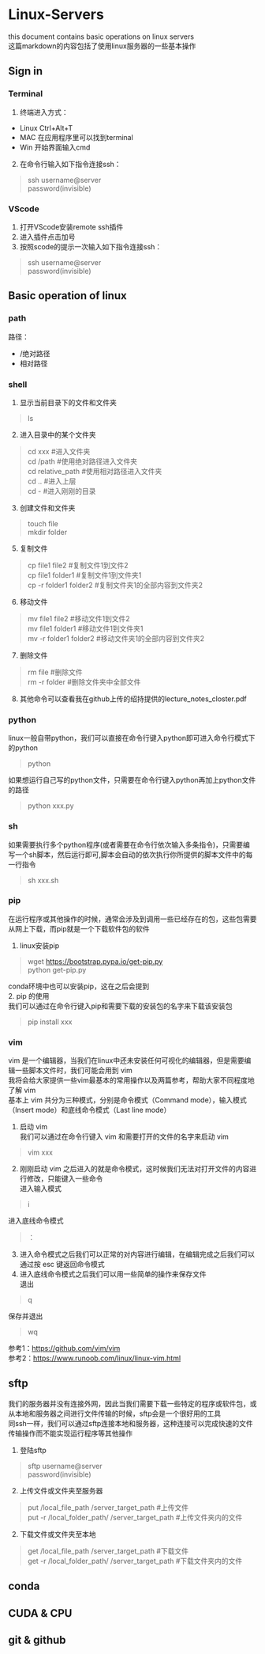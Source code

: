 # Linux-Servers
this document contains basic operations on linux servers  
这篇markdown的内容包括了使用linux服务器的一些基本操作  

## Sign in

### Terminal
1. 终端进入方式：  
 - Linux Ctrl+Alt+T  
 - MAC 在应用程序里可以找到terminal  
 - Win 开始界面输入cmd  

2. 在命令行输入如下指令连接ssh：
> ssh username@server  
> password(invisible)  
### VScode
1. 打开VScode安装remote ssh插件   
2. 进入插件点击加号  
3. 按照scode的提示一次输入如下指令连接ssh：  
> ssh username@server  
> password(invisible)  

## Basic operation of linux
### path   
路径：  
- /绝对路径  
- 相对路径  
### shell
1. 显示当前目录下的文件和文件夹  
> ls  
2. 进入目录中的某个文件夹
> cd xxx                                        #进入文件夹  
> cd /path                                      #使用绝对路径进入文件夹   
> cd relative_path                              #使用相对路径进入文件夹    
> cd ..                                         #进入上层  
> cd -                                          #进入刚刚的目录  
3. 创建文件和文件夹  
> touch file  
> mkdir folder  
5. 复制文件
> cp file1 file2                                #复制文件1到文件2  
> cp file1 folder1                              #复制文件1到文件夹1  
> cp -r folder1 folder2                         #复制文件夹1的全部内容到文件夹2  
6. 移动文件  
> mv file1 file2                                #移动文件1到文件2  
> mv file1 folder1                              #移动文件1到文件夹1  
> mv -r folder1 folder2                         #移动文件夹1的全部内容到文件夹2
7. 删除文件  
> rm file                                       #删除文件  
> rm -r folder                                  #删除文件夹中全部文件  
8. 其他命令可以查看我在github上传的绍持提供的lecture_notes_closter.pdf  

### python
linux一般自带python，我们可以直接在命令行键入python即可进入命令行模式下的python  
> python

如果想运行自己写的python文件，只需要在命令行键入python再加上python文件的路径  
> python xxx.py  

### sh  
如果需要执行多个python程序(或者需要在命令行依次输入多条指令)，只需要编写一个sh脚本，然后运行即可,脚本会自动的依次执行你所提供的脚本文件中的每一行指令  
> sh xxx.sh

### pip
在运行程序或其他操作的时候，通常会涉及到调用一些已经存在的包，这些包需要从网上下载，而pip就是一个下载软件包的软件  
1. linux安装pip  
> wget https://bootstrap.pypa.io/get-pip.py  
> python get-pip.py  

conda环境中也可以安装pip，这在之后会提到  
2. pip 的使用  
我们可以通过在命令行键入pip和需要下载的安装包的名字来下载该安装包  
> pip install xxx

### vim
vim 是一个编辑器，当我们在linux中还未安装任何可视化的编辑器，但是需要编辑一些脚本文件时，我们可能会用到 vim  
我将会给大家提供一些vim最基本的常用操作以及两篇参考，帮助大家不同程度地了解 vim  
基本上 vim 共分为三种模式，分别是命令模式（Command mode），输入模式（Insert mode）和底线命令模式（Last line mode）
1. 启动 vim  
我们可以通过在命令行键入 vim 和需要打开的文件的名字来启动 vim  
> vim xxx  

2. 刚刚启动 vim 之后进入的就是命令模式，这时候我们无法对打开文件的内容进行修改，只能键入一些命令  
进入输入模式  
> i 

进入底线命令模式  
> ：

3. 进入命令模式之后我们可以正常的对内容进行编辑，在编辑完成之后我们可以通过按 esc 键返回命令模式  
4. 进入底线命令模式之后我们可以用一些简单的操作来保存文件  
退出  
> q  

保存并退出  
> wq  

参考1：https://github.com/vim/vim  
参考2：https://www.runoob.com/linux/linux-vim.html  
## sftp
我们的服务器并没有连接外网，因此当我们需要下载一些特定的程序或软件包，或从本地和服务器之间进行文件传输的时候，sftp会是一个很好用的工具  
同ssh一样，我们可以通过sftp连接本地和服务器，这种连接可以完成快速的文件传输操作而不能实现运行程序等其他操作  
1. 登陆sftp  
> sftp username@server  
> password(invisible)  

2. 上传文件或文件夹至服务器  
> put /local_file_path /server_target_path  #上传文件  
> put -r /local_folder_path/ /server_target_path  #上传文件夹内的文件  


2. 下载文件或文件夹至本地  
> get /local_file_path /server_target_path  #下载文件  
> get -r /local_folder_path/ /server_target_path  #下载文件夹内的文件  
## conda 

## CUDA & CPU

## git & github
